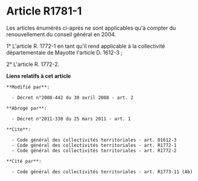# Article R1781-1

Les articles énumérés ci-après ne sont applicables qu'à compter du renouvellement du conseil général en 2004. 

1° L'article R. 1772-1 en tant qu'il rend applicable à la collectivité départementale de Mayotte l'article D. 1612-3 ; 

2° L'article R. 1772-2.

**Liens relatifs à cet article**

	**Modifié par**:

	  - Décret n°2008-442 du 30 avril 2008 - art. 2

	**Abrogé par**:

	  - Décret n°2011-330 du 25 mars 2011 - art. 1

	**Cite**:

	  - Code général des collectivités territoriales - art. D1612-3
	  - Code général des collectivités territoriales - art. R1772-1
	  - Code général des collectivités territoriales - art. R1772-2

	**Cité par**:

	  - Code général des collectivités territoriales - art. R1773-11 (Ab)
